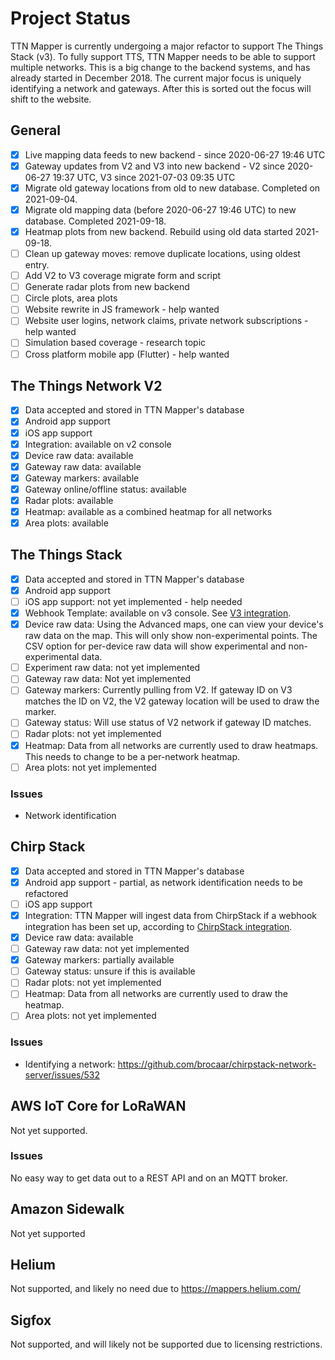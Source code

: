 # Project Status

TTN Mapper is currently undergoing a major refactor to support The Things Stack (v3). To fully support TTS, TTN Mapper needs to be able to support multiple networks. 
This is a big change to the backend systems, and has already started in December 2018. The current major focus is uniquely identifying a network and gateways. After this is sorted out the focus will shift to the website.

## General

- [X] Live mapping data feeds to new backend - since 2020-06-27 19:46 UTC
- [X] Gateway updates from V2 and V3 into new backend - V2 since 2020-06-27 19:37 UTC, V3 since 2021-07-03 09:35 UTC
- [X] Migrate old gateway locations from old to new database. Completed on 2021-09-04.
- [X] Migrate old mapping data (before 2020-06-27 19:46 UTC) to new database. Completed 2021-09-18.
- [X] Heatmap plots from new backend. Rebuild using old data started 2021-09-18.
- [ ] Clean up gateway moves: remove duplicate locations, using oldest entry.
- [ ] Add V2 to V3 coverage migrate form and script
- [ ] Generate radar plots from new backend
- [ ] Circle plots, area plots
- [ ] Website rewrite in JS framework - help wanted
- [ ] Website user logins, network claims, private network subscriptions - help wanted
- [ ] Simulation based coverage - research topic
- [ ] Cross platform mobile app (Flutter) - help wanted

## The Things Network V2

- [x] Data accepted and stored in TTN Mapper's database
- [x] Android app support
- [x] iOS app support
- [x] Integration: available on v2 console
- [x] Device raw data: available
- [x] Gateway raw data: available
- [x] Gateway markers: available
- [x] Gateway online/offline status: available
- [x] Radar plots: available
- [x] Heatmap: available as a combined heatmap for all networks
- [x] Area plots: available

## The Things Stack

- [x] Data accepted and stored in TTN Mapper's database
- [x] Android app support
- [ ] iOS app support: not yet implemented - help needed
- [x] Webhook Template: available on v3 console. See [V3 integration](integration/tts-integration-v3.md).
- [x] Device raw data: Using the Advanced maps, one can view your device's raw data on the map. This will only show non-experimental points. The CSV option for per-device raw data will show experimental and non-experimental data.
- [ ] Experiment raw data: not yet implemented
- [ ] Gateway raw data: Not yet implemented
- [ ] Gateway markers: Currently pulling from V2. If gateway ID on V3 matches the ID on V2, the V2 gateway location will be used to draw the marker.
- [ ] Gateway status: Will use status of V2 network if gateway ID matches.
- [ ] Radar plots: not yet implemented
- [x] Heatmap: Data from all networks are currently used to draw heatmaps. This needs to change to be a per-network heatmap.
- [ ] Area plots: not yet implemented

### Issues
* Network identification

## Chirp Stack

- [x] Data accepted and stored in TTN Mapper's database
- [x] Android app support - partial, as network identification needs to be refactored
- [ ] iOS app support
- [x] Integration: TTN Mapper will ingest data from ChirpStack if a webhook integration has been set up, according to [ChirpStack integration](integration/chirpstack.md).
- [x] Device raw data: available
- [ ] Gateway raw data: not yet implemented
- [x] Gateway markers: partially available
- [ ] Gateway status: unsure if this is available
- [ ] Radar plots: not yet implemented
- [ ] Heatmap: Data from all networks are currently used to draw the heatmap.
- [ ] Area plots: not yet implemented

### Issues

* Identifying a network: https://github.com/brocaar/chirpstack-network-server/issues/532

## AWS IoT Core for LoRaWAN

Not yet supported.

### Issues

No easy way to get data out to a REST API and on an MQTT broker.

## Amazon Sidewalk

Not yet supported

## Helium

Not supported, and likely no need due to https://mappers.helium.com/

## Sigfox

Not supported, and will likely not be supported due to licensing restrictions.
